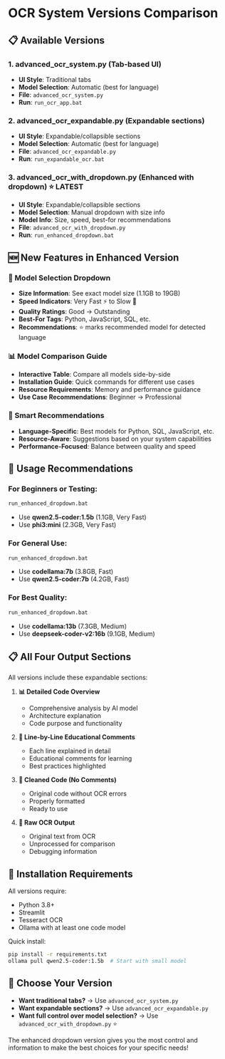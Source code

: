 # OCR System Versions Comparison

## 📋 Available Versions

### 1. **advanced_ocr_system.py** (Tab-based UI)
- **UI Style**: Traditional tabs
- **Model Selection**: Automatic (best for language)
- **File**: `advanced_ocr_system.py`
- **Run**: `run_ocr_app.bat`

### 2. **advanced_ocr_expandable.py** (Expandable sections)
- **UI Style**: Expandable/collapsible sections
- **Model Selection**: Automatic (best for language)
- **File**: `advanced_ocr_expandable.py`
- **Run**: `run_expandable_ocr.bat`

### 3. **advanced_ocr_with_dropdown.py** (Enhanced with dropdown) ⭐ **LATEST**
- **UI Style**: Expandable/collapsible sections
- **Model Selection**: Manual dropdown with size info
- **Model Info**: Size, speed, best-for recommendations
- **File**: `advanced_ocr_with_dropdown.py`
- **Run**: `run_enhanced_dropdown.bat`

## 🆕 New Features in Enhanced Version

### 🤖 Model Selection Dropdown
- **Size Information**: See exact model size (1.1GB to 19GB)
- **Speed Indicators**: Very Fast ⚡ to Slow 🐌
- **Quality Ratings**: Good → Outstanding
- **Best-For Tags**: Python, JavaScript, SQL, etc.
- **Recommendations**: ⭐ marks recommended model for detected language

### 📊 Model Comparison Guide
- **Interactive Table**: Compare all models side-by-side
- **Installation Guide**: Quick commands for different use cases
- **Resource Requirements**: Memory and performance guidance
- **Use Case Recommendations**: Beginner → Professional

### 🎯 Smart Recommendations
- **Language-Specific**: Best models for Python, SQL, JavaScript, etc.
- **Resource-Aware**: Suggestions based on your system capabilities
- **Performance-Focused**: Balance between quality and speed

## 🚀 Usage Recommendations

### For Beginners or Testing:
```bash
run_enhanced_dropdown.bat
```
- Use **qwen2.5-coder:1.5b** (1.1GB, Very Fast)
- Use **phi3:mini** (2.3GB, Very Fast)

### For General Use:
```bash
run_enhanced_dropdown.bat
```
- Use **codellama:7b** (3.8GB, Fast)
- Use **qwen2.5-coder:7b** (4.2GB, Fast)

### For Best Quality:
```bash
run_enhanced_dropdown.bat
```
- Use **codellama:13b** (7.3GB, Medium)
- Use **deepseek-coder-v2:16b** (9.1GB, Medium)

## 📋 All Four Output Sections

All versions include these expandable sections:

1. **📊 Detailed Code Overview**
   - Comprehensive analysis by AI model
   - Architecture explanation
   - Code purpose and functionality

2. **💬 Line-by-Line Educational Comments**
   - Each line explained in detail
   - Educational comments for learning
   - Best practices highlighted

3. **🔧 Cleaned Code (No Comments)**
   - Original code without OCR errors
   - Properly formatted
   - Ready to use

4. **📄 Raw OCR Output**
   - Original text from OCR
   - Unprocessed for comparison
   - Debugging information

## 🔧 Installation Requirements

All versions require:
- Python 3.8+
- Streamlit
- Tesseract OCR
- Ollama with at least one code model

Quick install:
```bash
pip install -r requirements.txt
ollama pull qwen2.5-coder:1.5b  # Start with small model
```

## 🎯 Choose Your Version

- **Want traditional tabs?** → Use `advanced_ocr_system.py`
- **Want expandable sections?** → Use `advanced_ocr_expandable.py`
- **Want full control over model selection?** → Use `advanced_ocr_with_dropdown.py` ⭐

The enhanced dropdown version gives you the most control and information to make the best choices for your specific needs!
